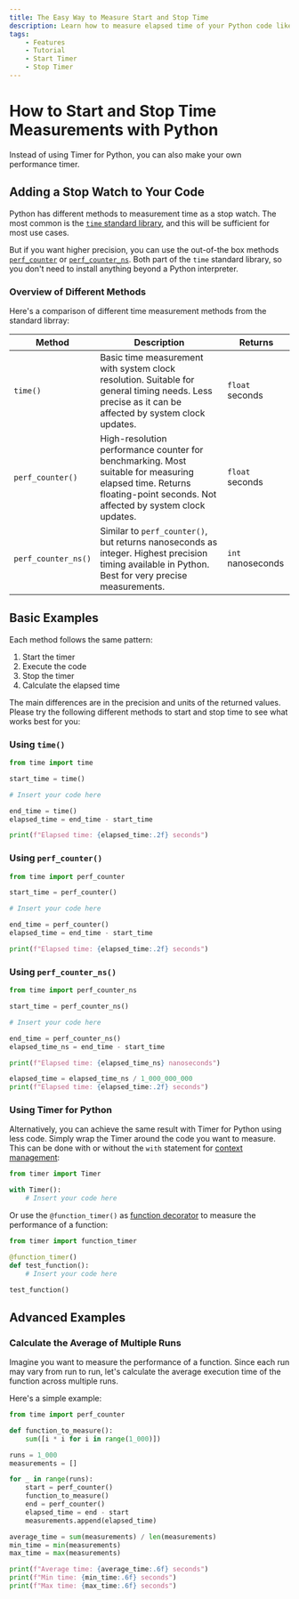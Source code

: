 ```yaml
---
title: The Easy Way to Measure Start and Stop Time
description: Learn how to measure elapsed time of your Python code like a stop watch. Includes code examples for beginners and advanced users.
tags:
    - Features
    - Tutorial
    - Start Timer
    - Stop Timer
---
```


# How to Start and Stop Time Measurements with Python
Instead of using Timer for Python, you can also make your own performance timer.

## Adding a Stop Watch to Your Code
Python has different methods to measurement time as a stop watch. The most common is the [`time` standard library](https://docs.python.org/3/library/time.html), and this will be sufficient for most use cases.

But if you want higher precision, you can use the out-of-the box methods [`perf_counter`](https://docs.python.org/3/library/time.html#time.perf_counter) or [`perf_counter_ns`](https://docs.python.org/3/library/time.html#time.perf_counter_ns). Both part of the `time` standard library, so you don't need to install anything beyond a Python interpreter.

### Overview of Different Methods
Here's a comparison of different time measurement methods from the standard librray:

| Method              | Description                                                                                                                                                           | Returns           |
| ------------------- | --------------------------------------------------------------------------------------------------------------------------------------------------------------------- | ----------------- |
| `time()`            | Basic time measurement with system clock resolution. Suitable for general timing needs. Less precise as it can be affected by system clock updates.                   | `float` seconds   |                                                                                                                                                                                                                                                                                                                                                                                                                                                                                                                                                                                                                                                                                      |
| `perf_counter()`    | High-resolution performance counter for benchmarking. Most suitable for measuring elapsed time. Returns floating-point seconds. Not affected by system clock updates. | `float` seconds   |
| `perf_counter_ns()` | Similar to `perf_counter()`, but returns nanoseconds as integer. Highest precision timing available in Python. Best for very precise measurements.                    | `int` nanoseconds |

## Basic Examples
Each method follows the same pattern:

1. Start the timer
2. Execute the code
3. Stop the timer
4. Calculate the elapsed time

The main differences are in the precision and units of the returned values. Please try the following different methods to start and stop time to see what works best for you:

### Using `time()`
```python linenums="1" hl_lines="3 7-8"
from time import time

start_time = time()

# Insert your code here

end_time = time()
elapsed_time = end_time - start_time

print(f"Elapsed time: {elapsed_time:.2f} seconds")
```

### Using `perf_counter()`
```python linenums="1" hl_lines="3 7-8"
from time import perf_counter

start_time = perf_counter()

# Insert your code here

end_time = perf_counter()
elapsed_time = end_time - start_time

print(f"Elapsed time: {elapsed_time:.2f} seconds")
```

### Using `perf_counter_ns()`
```python linenums="1" hl_lines="3 7-8"
from time import perf_counter_ns

start_time = perf_counter_ns()

# Insert your code here

end_time = perf_counter_ns()
elapsed_time_ns = end_time - start_time

print(f"Elapsed time: {elapsed_time_ns} nanoseconds")

elapsed_time = elapsed_time_ns / 1_000_000_000
print(f"Elapsed time: {elapsed_time:.2f} seconds")
```

### Using Timer for Python
Alternatively, you can achieve the same result with Timer for Python using less code. Simply wrap the Timer around the code you want to measure. This can be done with or without the `with` statement for [context management](../context-manager.md):

```python linenums="1" hl_lines="3"
from timer import Timer

with Timer():
    # Insert your code here
```

Or use the `@function_timer()` as [function decorator](../function-decorator.md) to measure the performance of a function:

```python linenums="1" hl_lines="3"
from timer import function_timer

@function_timer()
def test_function():
    # Insert your code here

test_function()
```

## Advanced Examples
### Calculate the Average of Multiple Runs
Imagine you want to measure the performance of a function. Since each run may vary from run to run, let's calculate the average execution time of the function across multiple runs.

Here's a simple example:

```python linenums="1"
from time import perf_counter

def function_to_measure():
    sum([i * i for i in range(1_000)])

runs = 1_000
measurements = []

for _ in range(runs):
    start = perf_counter()
    function_to_measure()
    end = perf_counter()
    elapsed_time = end - start
    measurements.append(elapsed_time)

average_time = sum(measurements) / len(measurements)
min_time = min(measurements)
max_time = max(measurements)

print(f"Average time: {average_time:.6f} seconds")
print(f"Min time: {min_time:.6f} seconds")
print(f"Max time: {max_time:.6f} seconds")
```

